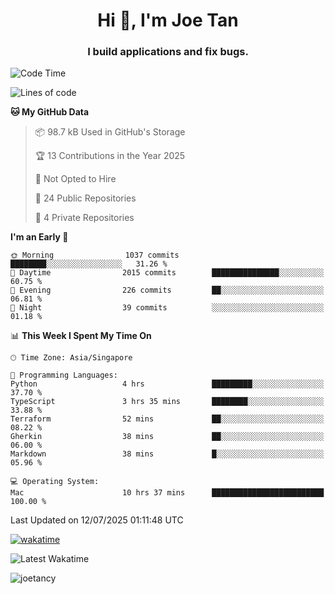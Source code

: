 <h1 align="center">Hi 👋, I'm Joe Tan</h1>
<h3 align="center">I build applications and fix bugs.</h3>

<!--START_SECTION:waka-->
![Code Time](http://img.shields.io/badge/Code%20Time-1%2C557%20hrs%2036%20mins-blue)

![Lines of code](https://img.shields.io/badge/From%20Hello%20World%20I%27ve%20Written-46.5%20million%20lines%20of%20code-blue)

**🐱 My GitHub Data** 

> 📦 98.7 kB Used in GitHub's Storage 
 > 
> 🏆 13 Contributions in the Year 2025
 > 
> 🚫 Not Opted to Hire
 > 
> 📜 24 Public Repositories 
 > 
> 🔑 4 Private Repositories 
 > 
**I'm an Early 🐤** 

```text
🌞 Morning                1037 commits        ████████░░░░░░░░░░░░░░░░░   31.26 % 
🌆 Daytime                2015 commits        ███████████████░░░░░░░░░░   60.75 % 
🌃 Evening                226 commits         ██░░░░░░░░░░░░░░░░░░░░░░░   06.81 % 
🌙 Night                  39 commits          ░░░░░░░░░░░░░░░░░░░░░░░░░   01.18 % 
```


📊 **This Week I Spent My Time On** 

```text
🕑︎ Time Zone: Asia/Singapore

💬 Programming Languages: 
Python                   4 hrs               █████████░░░░░░░░░░░░░░░░   37.70 % 
TypeScript               3 hrs 35 mins       ████████░░░░░░░░░░░░░░░░░   33.88 % 
Terraform                52 mins             ██░░░░░░░░░░░░░░░░░░░░░░░   08.22 % 
Gherkin                  38 mins             ██░░░░░░░░░░░░░░░░░░░░░░░   06.00 % 
Markdown                 38 mins             █░░░░░░░░░░░░░░░░░░░░░░░░   05.96 % 

💻 Operating System: 
Mac                      10 hrs 37 mins      █████████████████████████   100.00 % 
```


 Last Updated on 12/07/2025 01:11:48 UTC
<!--END_SECTION:waka-->
[![wakatime](https://wakatime.com/badge/user/e0e3a0f0-6d69-4241-946d-0baaf7b91278.svg)](https://wakatime.com/@e0e3a0f0-6d69-4241-946d-0baaf7b91278)

![Latest Wakatime](https://github.com/joetancy/joetancy/workflows/Latest%20Wakatime/badge.svg)

<p align="left"> <img src="https://komarev.com/ghpvc/?username=joetancy" alt="joetancy" /> </p>

